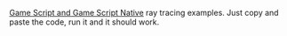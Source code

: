 [Game Script and Game Script Native](https://github.com/procedural/gamescript) ray tracing examples. Just copy and paste the code, run it and it should work.
